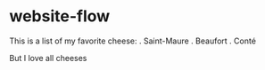 # website-flow

This is a list of my favorite cheese:
. Saint-Maure 
. Beaufort 
. Conté 

But I love all cheeses